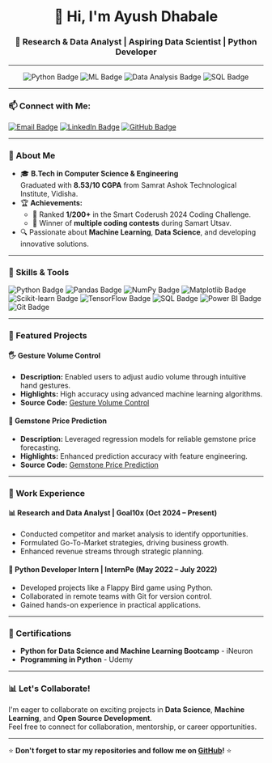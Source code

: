 <h1 align="center">👋 Hi, I'm Ayush Dhabale</h1>
<h3 align="center">🚀 Research & Data Analyst | Aspiring Data Scientist | Python Developer</h3>

---

<div align="center">
  <img src="https://img.shields.io/badge/Python-Expert-blue?logo=python&logoColor=white" alt="Python Badge"/>
  <img src="https://img.shields.io/badge/Machine%20Learning-Advanced-orange?logo=tensorflow&logoColor=white" alt="ML Badge"/>
  <img src="https://img.shields.io/badge/Data%20Analysis-Proficient-yellow?logo=tableau&logoColor=black" alt="Data Analysis Badge"/>
  <img src="https://img.shields.io/badge/SQL-Intermediate-green?logo=mysql&logoColor=white" alt="SQL Badge"/>
</div>

---

### 📫 Connect with Me:
<div>
  <a href="mailto:ayushdhabale22@gmail.com"><img src="https://img.shields.io/badge/Email-D14836?style=flat&logo=gmail&logoColor=white" alt="Email Badge"/></a>
  <a href="https://www.linkedin.com/in/ayush-dhabale-515a98207/" target="_blank"><img src="https://img.shields.io/badge/LinkedIn-0077B5?style=flat&logo=linkedin&logoColor=white" alt="LinkedIn Badge"/></a>
  <a href="https://github.com/Ayush-dhabale" target="_blank"><img src="https://img.shields.io/badge/GitHub-181717?style=flat&logo=github&logoColor=white" alt="GitHub Badge"/></a>
</div>

---

### 🌟 About Me
- 🎓 **B.Tech in Computer Science & Engineering**  
  Graduated with **8.53/10 CGPA** from Samrat Ashok Technological Institute, Vidisha.  
- 🏆 **Achievements:**
  - 🥇 Ranked **1/200+** in the Smart Coderush 2024 Coding Challenge.
  - 🏅 Winner of **multiple coding contests** during Samart Utsav.  
- 🔍 Passionate about **Machine Learning**, **Data Science**, and developing innovative solutions.

---

### 🔧 Skills & Tools
<div>
  <img src="https://img.shields.io/badge/-Python-blue?logo=python&logoColor=white" alt="Python Badge"/>
  <img src="https://img.shields.io/badge/-Pandas-lightgrey?logo=pandas&logoColor=black" alt="Pandas Badge"/>
  <img src="https://img.shields.io/badge/-NumPy-blue?logo=numpy&logoColor=white" alt="NumPy Badge"/>
  <img src="https://img.shields.io/badge/-Matplotlib-brightgreen?logo=plotly&logoColor=white" alt="Matplotlib Badge"/>
  <img src="https://img.shields.io/badge/-Scikit--Learn-orange?logo=scikit-learn&logoColor=white" alt="Scikit-learn Badge"/>
  <img src="https://img.shields.io/badge/-TensorFlow-lightblue?logo=tensorflow&logoColor=orange" alt="TensorFlow Badge"/>
  <img src="https://img.shields.io/badge/-SQL-green?logo=mysql&logoColor=white" alt="SQL Badge"/>
  <img src="https://img.shields.io/badge/-PowerBI-yellow?logo=powerbi&logoColor=black" alt="Power BI Badge"/>
  <img src="https://img.shields.io/badge/-Git-red?logo=git&logoColor=white" alt="Git Badge"/>
</div>

---

### 📂 Featured Projects
#### 🖐 Gesture Volume Control  
- **Description:** Enabled users to adjust audio volume through intuitive hand gestures.  
- **Highlights:** High accuracy using advanced machine learning algorithms.  
- **Source Code:** [Gesture Volume Control](https://github.com/Ayush-dhabale/Gesture-Volume-Control)

#### 💎 Gemstone Price Prediction  
- **Description:** Leveraged regression models for reliable gemstone price forecasting.  
- **Highlights:** Enhanced prediction accuracy with feature engineering.  
- **Source Code:** [Gemstone Price Prediction](https://github.com/Ayush-dhabale/FSDSRegression_Project)

---

### 💼 Work Experience
#### 📊 Research and Data Analyst | Goal10x (Oct 2024 – Present)  
- Conducted competitor and market analysis to identify opportunities.  
- Formulated Go-To-Market strategies, driving business growth.  
- Enhanced revenue streams through strategic planning.

#### 🐍 Python Developer Intern | InternPe (May 2022 – July 2022)  
- Developed projects like a Flappy Bird game using Python.  
- Collaborated in remote teams with Git for version control.  
- Gained hands-on experience in practical applications.

---

### 🏅 Certifications
- **Python for Data Science and Machine Learning Bootcamp** - iNeuron  
- **Programming in Python** - Udemy  

---

### 📊 Let's Collaborate!
I'm eager to collaborate on exciting projects in **Data Science**, **Machine Learning**, and **Open Source Development**.  
Feel free to connect for collaboration, mentorship, or career opportunities.  

---

⭐ **Don't forget to star my repositories and follow me on [GitHub](https://github.com/Ayush-dhabale)!** ⭐
